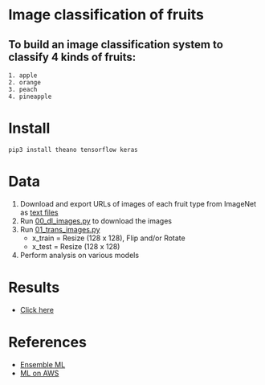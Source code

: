 # Image classification of fruits

## To build an image classification system to classify 4 kinds of fruits: 
~~~
1. apple
2. orange
3. peach
4. pineapple
~~~

# Install
~~~
pip3 install theano tensorflow keras
~~~

# Data
1. Download and export URLs of images of each fruit type from ImageNet as [text files](data/download/url/)
2. Run [00_dl_images.py](00_dl_images.py) to download the images
3. Run [01_trans_images.py](01_trans_images.py) 
     * x_train = Resize (128 x 128), Flip and/or Rotate
     * x_test = Resize (128 x 128)
4. Perform analysis on various models

# Results
* [Click here](results/README.md)

# References
* [Ensemble ML](https://machinelearningmastery.com/ensemble-machine-learning-algorithms-python-scikit-learn/)
* [ML on AWS](https://machinelearningmastery.com/develop-evaluate-large-deep-learning-models-keras-amazon-web-services/)

